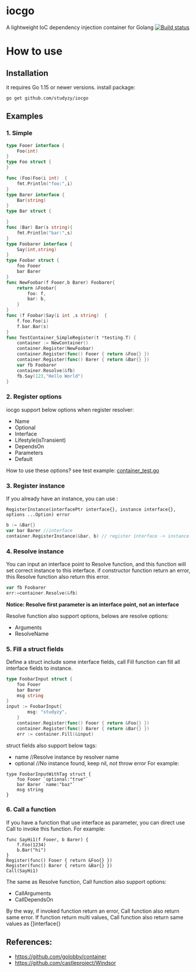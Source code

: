 # iocgo
A lightweight IoC dependency injection container for Golang
[![Build status](https://github.com/studyzy/iocgo/workflows/Go/badge.svg)](https://github.com/studyzy/iocgo/actions)

# How to use
## Installation
it requires Go 1.15 or newer versions.
install package:

`go get github.com/studyzy/iocgo`

## Examples
### 1. Simple
```go
type Fooer interface {
	Foo(int)
}
type Foo struct {
}

func (Foo)Foo(i int)  {
	fmt.Println("foo:",i)
}
type Barer interface {
	Bar(string)
}
type Bar struct {

}
func (Bar) Bar(s string){
	fmt.Println("bar:",s)
}
type Foobarer interface {
	Say(int,string)
}
type Foobar struct {
	foo Fooer
	bar Barer
}
func NewFoobar(f Fooer,b Barer) Foobarer{
	return &Foobar{
		foo: f,
		bar: b,
	}
}
func (f Foobar)Say(i int ,s string)  {
	f.foo.Foo(i)
	f.bar.Bar(s)
}
func TestContainer_SimpleRegister(t *testing.T) {
	container := NewContainer()
	container.Register(NewFoobar)
	container.Register(func() Fooer { return &Foo{} })
	container.Register(func() Barer { return &Bar{} })
	var fb Foobarer
	container.Resolve(&fb)
	fb.Say(123,"Hello World")
}
```
### 2. Register options
iocgo support below options when register resolver:
* Name
* Optional
* Interface
* Lifestyle(isTransient)
* DependsOn
* Parameters
* Default

How to use these options? see test example:
[container_test.go](https://github.com/studyzy/iocgo/blob/main/container_test.go)

### 3. Register instance
If you already have an instance, you can use :

`RegisterInstance(interfacePtr interface{}, instance interface{}, options ...Option) error `
```go
b := &Bar{}
var bar Barer //interface
container.RegisterInstance(&bar, b) // register interface -> instance
```

### 4. Resolve instance
You can input an interface point to Resolve function, and this function will set correct instance to this interface.
if constructor function return an error, this Resolve function also return this error.
```go
var fb Foobarer
err:=container.Resolve(&fb)
```

**Notice: Resolve first parameter is an interface point, not an interface**

Resolve function also support options, belows are resolve options:
* Arguments
* ResolveName

### 5. Fill a struct fields
Define a struct include some interface fields, call Fill function can fill all interface fields to instance.
```go
type FoobarInput struct {
	foo Fooer
	bar Barer
	msg string
}
input := FoobarInput{
		msg: "studyzy",
	}
	container.Register(func() Fooer { return &Foo{} })
	container.Register(func() Barer { return &Bar{} })
	err := container.Fill(&input)
```
struct fields also support below tags:
* name //Resolve instance by resolver name
* optional //No instance found, keep nil, not throw error
For example:
```
type FoobarInputWithTag struct {
	foo Fooer `optional:"true"`
	bar Barer `name:"baz"`
	msg string
}
```

### 6. Call a function
If you have a function that use interface as parameter, you can direct use Call to invoke this function.
For example:
```
func SayHi1(f Fooer, b Barer) {
	f.Foo(1234)
	b.Bar("hi")
}
Register(func() Fooer { return &Foo{} })
Register(func() Barer { return &Bar{} })
Call(SayHi1)
```
The same as Resolve function, Call function also support options:
* CallArguments
* CallDependsOn

By the way, if invoked function return an error, Call function also return same error. If function return multi values, Call function also return same values as []interface{}

## References:
* https://github.com/golobby/container
* https://github.com/castleproject/Windsor
